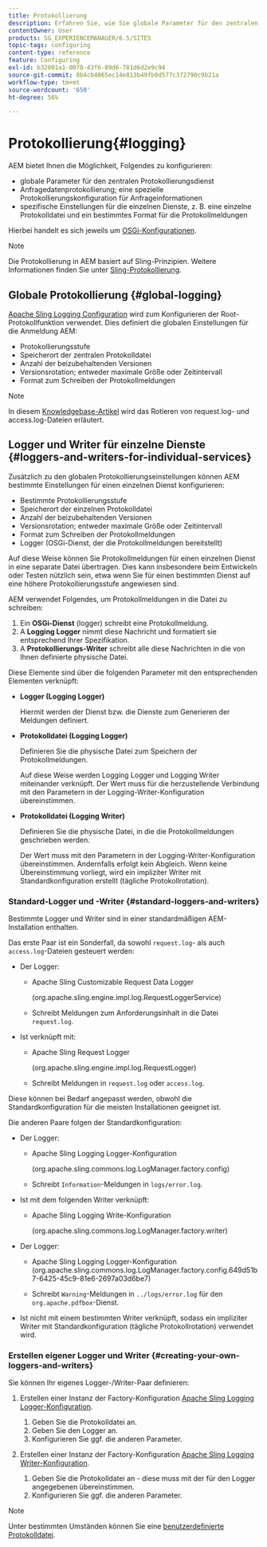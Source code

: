 ```yaml
---
title: Protokollierung
description: Erfahren Sie, wie Sie globale Parameter für den zentralen Protokollierungs-Service konfigurieren, bestimmte Einstellungen für einzelne Services festlegen oder eine Datenprotokollierung anfordern können.
contentOwner: User
products: SG_EXPERIENCEMANAGER/6.5/SITES
topic-tags: configuring
content-type: reference
feature: Configuring
exl-id: b32001a1-0078-43f6-89d6-781d6d2e9c94
source-git-commit: 8b4cb4065ec14e813b49fb0d577c372790c9b21a
workflow-type: tm+mt
source-wordcount: '650'
ht-degree: 56%

---
```


# Protokollierung{#logging}

AEM bietet Ihnen die Möglichkeit, Folgendes zu konfigurieren:

* globale Parameter für den zentralen Protokollierungsdienst
* Anfragedatenprotokollierung; eine spezielle Protokollierungskonfiguration für Anfrageinformationen
* spezifische Einstellungen für die einzelnen Dienste, z. B. eine einzelne Protokolldatei und ein bestimmtes Format für die Protokollmeldungen

Hierbei handelt es sich jeweils um [OSGi-Konfigurationen](/help/sites-deploying/configuring-osgi.md).

>[!NOTE]
>
>Die Protokollierung in AEM basiert auf Sling-Prinzipien. Weitere Informationen finden Sie unter [Sling-Protokollierung](https://sling.apache.org/site/logging.html).

## Globale Protokollierung {#global-logging}

[Apache Sling Logging Configuration](/help/sites-deploying/osgi-configuration-settings.md) wird zum Konfigurieren der Root-Protokollfunktion verwendet. Dies definiert die globalen Einstellungen für die Anmeldung AEM:

* Protokollierungsstufe
* Speicherort der zentralen Protokolldatei
* Anzahl der beizubehaltenden Versionen
* Versionsrotation; entweder maximale Größe oder Zeitintervall
* Format zum Schreiben der Protokollmeldungen

>[!NOTE]
>
>In diesem [Knowledgebase-Artikel](https://helpx.adobe.com/de/experience-manager/kb/HowToRotateRequestAndAccessLog.html) wird das Rotieren von request.log- und access.log-Dateien erläutert.

## Logger und Writer für einzelne Dienste {#loggers-and-writers-for-individual-services}

Zusätzlich zu den globalen Protokollierungseinstellungen können AEM bestimmte Einstellungen für einen einzelnen Dienst konfigurieren:

* Bestimmte Protokollierungsstufe
* Speicherort der einzelnen Protokolldatei
* Anzahl der beizubehaltenden Versionen
* Versionsrotation; entweder maximale Größe oder Zeitintervall
* Format zum Schreiben der Protokollmeldungen
* Logger (OSGi-Dienst, der die Protokollmeldungen bereitstellt)

Auf diese Weise können Sie Protokollmeldungen für einen einzelnen Dienst in eine separate Datei übertragen. Dies kann insbesondere beim Entwickeln oder Testen nützlich sein, etwa wenn Sie für einen bestimmten Dienst auf eine höhere Protokollierungsstufe angewiesen sind.

AEM verwendet Folgendes, um Protokollmeldungen in die Datei zu schreiben:

1. Ein **OSGi-Dienst** (logger) schreibt eine Protokollmeldung.
1. A **Logging Logger** nimmt diese Nachricht und formatiert sie entsprechend Ihrer Spezifikation.
1. A **Protokollierungs-Writer** schreibt alle diese Nachrichten in die von Ihnen definierte physische Datei.

Diese Elemente sind über die folgenden Parameter mit den entsprechenden Elementen verknüpft:

* **Logger (Logging Logger)**

  Hiermit werden der Dienst bzw. die Dienste zum Generieren der Meldungen definiert.

* **Protokolldatei (Logging Logger)**

  Definieren Sie die physische Datei zum Speichern der Protokollmeldungen.

  Auf diese Weise werden Logging Logger und Logging Writer miteinander verknüpft. Der Wert muss für die herzustellende Verbindung mit den Parametern in der Logging-Writer-Konfiguration übereinstimmen.

* **Protokolldatei (Logging Writer)**

  Definieren Sie die physische Datei, in die die Protokollmeldungen geschrieben werden.

  Der Wert muss mit den Parametern in der Logging-Writer-Konfiguration übereinstimmen. Andernfalls erfolgt kein Abgleich. Wenn keine Übereinstimmung vorliegt, wird ein impliziter Writer mit Standardkonfiguration erstellt (tägliche Protokollrotation).

### Standard-Logger und -Writer {#standard-loggers-and-writers}

Bestimmte Logger und Writer sind in einer standardmäßigen AEM-Installation enthalten.

Das erste Paar ist ein Sonderfall, da sowohl `request.log`- als auch `access.log`-Dateien gesteuert werden:

* Der Logger:

   * Apache Sling Customizable Request Data Logger

     (org.apache.sling.engine.impl.log.RequestLoggerService)

   * Schreibt Meldungen zum Anforderungsinhalt in die Datei `request.log`.

* Ist verknüpft mit:

   * Apache Sling Request Logger

     (org.apache.sling.engine.impl.log.RequestLogger)

   * Schreibt Meldungen in `request.log` oder `access.log`.

Diese können bei Bedarf angepasst werden, obwohl die Standardkonfiguration für die meisten Installationen geeignet ist.

Die anderen Paare folgen der Standardkonfiguration:

* Der Logger:

   * Apache Sling Logging Logger-Konfiguration

     (org.apache.sling.commons.log.LogManager.factory.config)

   * Schreibt `Information`-Meldungen in `logs/error.log`.

* Ist mit dem folgenden Writer verknüpft:

   * Apache Sling Logging Write-Konfiguration

     (org.apache.sling.commons.log.LogManager.factory.writer)

* Der Logger:

   * Apache Sling Logging Logger-Konfiguration (org.apache.sling.commons.log.LogManager.factory.config.649d51b7-6425-45c9-81e6-2697a03d6be7)

   * Schreibt `Warning`-Meldungen in `../logs/error.log` für den `org.apache.pdfbox`-Dienst.

* Ist nicht mit einem bestimmten Writer verknüpft, sodass ein impliziter Writer mit Standardkonfiguration (tägliche Protokollrotation) verwendet wird.

### Erstellen eigener Logger und Writer {#creating-your-own-loggers-and-writers}

Sie können Ihr eigenes Logger-/Writer-Paar definieren:

1. Erstellen einer Instanz der Factory-Konfiguration [Apache Sling Logging Logger-Konfiguration](/help/sites-deploying/osgi-configuration-settings.md).

   1. Geben Sie die Protokolldatei an.
   1. Geben Sie den Logger an.
   1. Konfigurieren Sie ggf. die anderen Parameter.

1. Erstellen einer Instanz der Factory-Konfiguration [Apache Sling Logging Writer-Konfiguration](/help/sites-deploying/osgi-configuration-settings.md).

   1. Geben Sie die Protokolldatei an - diese muss mit der für den Logger angegebenen übereinstimmen.
   1. Konfigurieren Sie ggf. die anderen Parameter.

>[!NOTE]
>
>Unter bestimmten Umständen können Sie eine [benutzerdefinierte Protokolldatei](/help/sites-deploying/monitoring-and-maintaining.md#create-a-custom-log-file).
